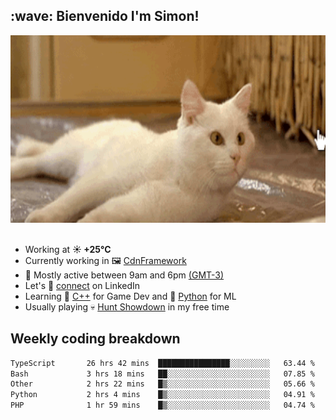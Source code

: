 <h2>:wave: <b>Bienvenido I'm Simon!&nbsp;</b></h2>

<section>
  <img src="./static/banner.gif" height=300 width=1000>
</section>

<br>

<ul>
  <li>
		<!--START_SECTION:weather-->
		Working at <b>☀️   +25°C</b>
		<!--END_SECTION:weather-->
  </li>
  <li>
    Currently working in 🖼️&nbsp;<a href=https://github.com/snapverse/cdn-framework target=_blank>CdnFramework</a>
  </li>
  <li>
    🚩 Mostly active between 9am and 6pm <a href=https://onlinealarmkur.com/world/es target=_blank>(GMT-3)</a>
  </li>
  <li>
    Let's 🔗&nbsp;<a href=https://www.linkedin.com/in/itsimmons target=_blank>connect</a> on LinkedIn
  </li>
  <li>
    Learning 👴&nbsp;<a href=https://images3.memedroid.com/images/UPLOADED755/65f2bce6734f6.webp target=_blank>C++</a> for Game Dev and 🐍&nbsp;<a href=https://qph.cf2.quoracdn.net/main-qimg-4472b6229cb75bf66ab531f3ebd4f975-lq target=_blank>Python</a> for ML
  </li>
  <li>
    Usually playing 💀&nbsp;<a href=https://www.huntshowdown.com target=_blank>Hunt Showdown</a> in my free time
  </li>
</ul>

<h2><b>Weekly coding breakdown </b></h2>

<!--START_SECTION:waka-->

```txt
TypeScript       26 hrs 42 mins  ████████████████░░░░░░░░░   63.44 %
Bash             3 hrs 18 mins   ██░░░░░░░░░░░░░░░░░░░░░░░   07.85 %
Other            2 hrs 22 mins   █▒░░░░░░░░░░░░░░░░░░░░░░░   05.66 %
Python           2 hrs 4 mins    █▒░░░░░░░░░░░░░░░░░░░░░░░   04.91 %
PHP              1 hr 59 mins    █▒░░░░░░░░░░░░░░░░░░░░░░░   04.74 %
```

<!--END_SECTION:waka-->
